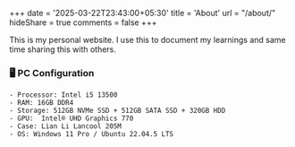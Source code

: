 +++
date = '2025-03-22T23:43:00+05:30'
title = 'About'
url = "/about/"
hideShare = true
comments = false
+++

This is my personal website.
I use this to document my learnings and same time sharing this with others.
### 🖥️ PC Configuration  
```
- Processor: Intel i5 13500  
- RAM: 16GB DDR4  
- Storage: 512GB NVMe SSD + 512GB SATA SSD + 320GB HDD  
- GPU:  Intel® UHD Graphics 770  
- Case: Lian Li Lancool 205M  
- OS: Windows 11 Pro / Ubuntu 22.04.5 LTS
```